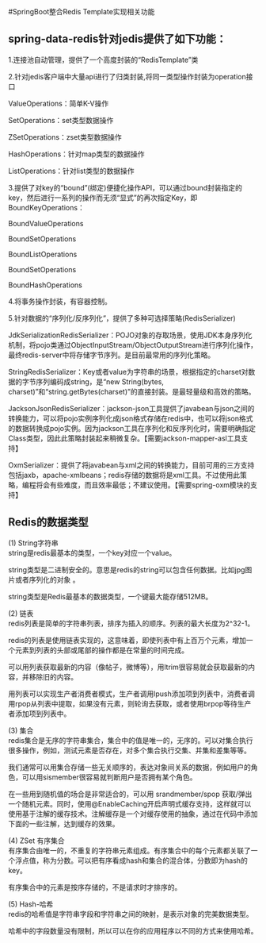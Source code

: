 #SpringBoot整合Redis Template实现相关功能
## spring-data-redis针对jedis提供了如下功能：
   
   1.连接池自动管理，提供了一个高度封装的“RedisTemplate”类
   
   2.针对jedis客户端中大量api进行了归类封装,将同一类型操作封装为operation接口
   
   ValueOperations：简单K-V操作
   
   SetOperations：set类型数据操作
   
   ZSetOperations：zset类型数据操作
   
   HashOperations：针对map类型的数据操作
   
   ListOperations：针对list类型的数据操作
   
   3.提供了对key的“bound”(绑定)便捷化操作API，可以通过bound封装指定的key，然后进行一系列的操作而无须“显式”的再次指定Key，即BoundKeyOperations：
   
   BoundValueOperations
   
   BoundSetOperations
   
   BoundListOperations
   
   BoundSetOperations
   
   BoundHashOperations
   
   4.将事务操作封装，有容器控制。
   
   5.针对数据的“序列化/反序列化”，提供了多种可选择策略(RedisSerializer)
   
   JdkSerializationRedisSerializer：POJO对象的存取场景，使用JDK本身序列化机制，将pojo类通过ObjectInputStream/ObjectOutputStream进行序列化操作，最终redis-server中将存储字节序列。是目前最常用的序列化策略。
   
   StringRedisSerializer：Key或者value为字符串的场景，根据指定的charset对数据的字节序列编码成string，是“new String(bytes, charset)”和“string.getBytes(charset)”的直接封装。是最轻量级和高效的策略。
   
   JacksonJsonRedisSerializer：jackson-json工具提供了javabean与json之间的转换能力，可以将pojo实例序列化成json格式存储在redis中，也可以将json格式的数据转换成pojo实例。因为jackson工具在序列化和反序列化时，需要明确指定Class类型，因此此策略封装起来稍微复杂。【需要jackson-mapper-asl工具支持】
   
   OxmSerializer：提供了将javabean与xml之间的转换能力，目前可用的三方支持包括jaxb，apache-xmlbeans；redis存储的数据将是xml工具。不过使用此策略，编程将会有些难度，而且效率最低；不建议使用。【需要spring-oxm模块的支持】
   
## Redis的数据类型
   (1) String字符串       
   string是redis最基本的类型，一个key对应一个value。
   
   string类型是二进制安全的。意思是redis的string可以包含任何数据。比如jpg图片或者序列化的对象 。
   
   string类型是Redis最基本的数据类型，一个键最大能存储512MB。
   
   
   
   (2) 链表     
   redis列表是简单的字符串列表，排序为插入的顺序。列表的最大长度为2^32-1。
   
   redis的列表是使用链表实现的，这意味着，即使列表中有上百万个元素，增加一个元素到列表的头部或尾部的操作都是在常量的时间完成。
   
   可以用列表获取最新的内容（像帖子，微博等），用ltrim很容易就会获取最新的内容，并移除旧的内容。
   
   用列表可以实现生产者消费者模式，生产者调用lpush添加项到列表中，消费者调用rpop从列表中提取，如果没有元素，则轮询去获取，或者使用brpop等待生产者添加项到列表中。
   
 
   
   (3) 集合     
   redis集合是无序的字符串集合，集合中的值是唯一的，无序的。可以对集合执行很多操作，例如，测试元素是否存在，对多个集合执行交集、并集和差集等等。
   
   我们通常可以用集合存储一些无关顺序的，表达对象间关系的数据，例如用户的角色，可以用sismember很容易就判断用户是否拥有某个角色。
   
   在一些用到随机值的场合是非常适合的，可以用 srandmember/spop 获取/弹出一个随机元素。同时，使用@EnableCaching开启声明式缓存支持，这样就可以使用基于注解的缓存技术。注解缓存是一个对缓存使用的抽象，通过在代码中添加下面的一些注解，达到缓存的效果。
   
   
   
   (4) ZSet 有序集合        
   有序集合由唯一的，不重复的字符串元素组成。有序集合中的每个元素都关联了一个浮点值，称为分数。可以把有序看成hash和集合的混合体，分数即为hash的key。
   
   有序集合中的元素是按序存储的，不是请求时才排序的。
   
  
   
   (5) Hash-哈希        
   redis的哈希值是字符串字段和字符串之间的映射，是表示对象的完美数据类型。
   
   哈希中的字段数量没有限制，所以可以在你的应用程序以不同的方式来使用哈希。
   
   
   
